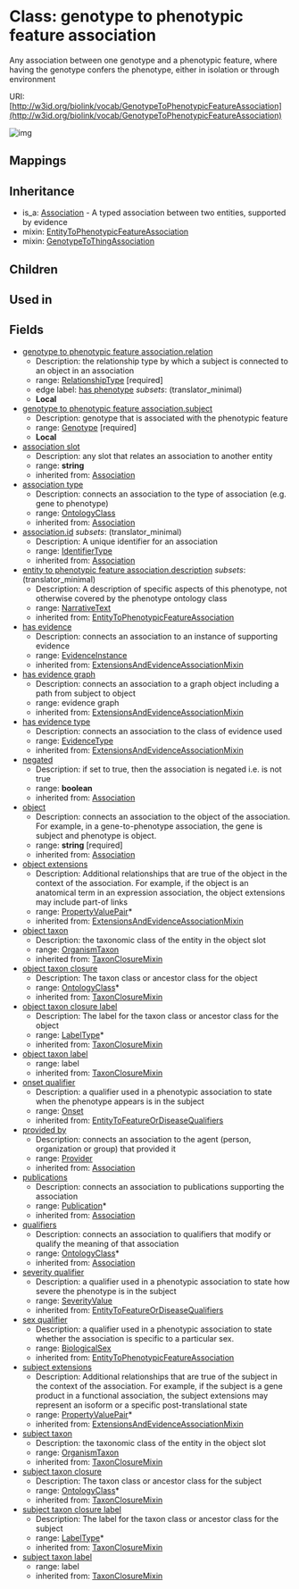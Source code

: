 # Class: genotype to phenotypic feature association


Any association between one genotype and a phenotypic feature, where having the genotype confers the phenotype, either in isolation or through environment

URI: [http://w3id.org/biolink/vocab/GenotypeToPhenotypicFeatureAssociation](http://w3id.org/biolink/vocab/GenotypeToPhenotypicFeatureAssociation)

![img](http://yuml.me/diagram/nofunky;dir:TB/class/\[GenotypeToPhenotypicFeatureAssociation|subject_taxon_closure_label(i):label_type%20*;object_taxon_closure_label(i):label_type%20*;has_evidence(i):evidence_instance%20%3F;id(i):identifier_type%20%3F;negated(i):boolean%20%3F;association_slot(i):string%20%3F;description(i):narrative_text%20%3F]-%20object(i)>\[PhenotypicFeature],%20\[GenotypeToPhenotypicFeatureAssociation]-%20sex%20qualifier(i)%20%3F>\[BiologicalSex],%20\[GenotypeToPhenotypicFeatureAssociation]-%20onset%20qualifier(i)%20%3F>\[Onset],%20\[GenotypeToPhenotypicFeatureAssociation]-%20severity%20qualifier(i)%20%3F>\[SeverityValue],%20\[GenotypeToPhenotypicFeatureAssociation]-%20provided%20by(i)%20%3F>\[Provider],%20\[GenotypeToPhenotypicFeatureAssociation]-%20publications(i)%20*>\[Publication],%20\[GenotypeToPhenotypicFeatureAssociation]-%20qualifiers(i)%20*>\[OntologyClass],%20\[GenotypeToPhenotypicFeatureAssociation]-%20association%20type(i)%20%3F>\[OntologyClass],%20\[GenotypeToPhenotypicFeatureAssociation]-%20has%20evidence%20type(i)%20%3F>\[EvidenceType],%20\[GenotypeToPhenotypicFeatureAssociation]-%20object%20extensions(i)%20*>\[PropertyValuePair],%20\[GenotypeToPhenotypicFeatureAssociation]-%20subject%20extensions(i)%20*>\[PropertyValuePair],%20\[GenotypeToPhenotypicFeatureAssociation]-%20object%20taxon%20closure(i)%20*>\[OntologyClass],%20\[GenotypeToPhenotypicFeatureAssociation]-%20object%20taxon(i)%20%3F>\[OrganismTaxon],%20\[GenotypeToPhenotypicFeatureAssociation]-%20subject%20taxon%20closure(i)%20*>\[OntologyClass],%20\[GenotypeToPhenotypicFeatureAssociation]-%20subject%20taxon(i)%20%3F>\[OrganismTaxon],%20\[GenotypeToPhenotypicFeatureAssociation]-%20subject>\[Genotype],%20\[GenotypeToPhenotypicFeatureAssociation]-%20relation>\[RelationshipType],%20\[GenotypeToPhenotypicFeatureAssociation]uses%20-.->\[EntityToPhenotypicFeatureAssociation],%20\[GenotypeToPhenotypicFeatureAssociation]uses%20-.->\[GenotypeToThingAssociation],%20\[Association]^-\[GenotypeToPhenotypicFeatureAssociation])
## Mappings

## Inheritance

 *  is_a: [Association](Association.md) - A typed association between two entities, supported by evidence
 *  mixin: [EntityToPhenotypicFeatureAssociation](EntityToPhenotypicFeatureAssociation.md)
 *  mixin: [GenotypeToThingAssociation](GenotypeToThingAssociation.md)
## Children

## Used in

## Fields

 * [genotype to phenotypic feature association.relation](genotype_to_phenotypic_feature_association_relation.md)
    * Description: the relationship type by which a subject is connected to an object in an association
    * range: [RelationshipType](RelationshipType.md) [required]
    * edge label: [has phenotype](has_phenotype.md) *subsets*: (translator_minimal)
    * __Local__
 * [genotype to phenotypic feature association.subject](genotype_to_phenotypic_feature_association_subject.md)
    * Description: genotype that is associated with the phenotypic feature
    * range: [Genotype](Genotype.md) [required]
    * __Local__
 * [association slot](association_slot.md)
    * Description: any slot that relates an association to another entity
    * range: **string**
    * inherited from: [Association](Association.md)
 * [association type](association_type.md)
    * Description: connects an association to the type of association (e.g. gene to phenotype)
    * range: [OntologyClass](OntologyClass.md)
    * inherited from: [Association](Association.md)
 * [association.id](association_id.md) *subsets*: (translator_minimal)
    * Description: A unique identifier for an association
    * range: [IdentifierType](IdentifierType.md)
    * inherited from: [Association](Association.md)
 * [entity to phenotypic feature association.description](entity_to_phenotypic_feature_association_description.md) *subsets*: (translator_minimal)
    * Description: A description of specific aspects of this phenotype, not otherwise covered by the phenotype ontology class
    * range: [NarrativeText](NarrativeText.md)
    * inherited from: [EntityToPhenotypicFeatureAssociation](EntityToPhenotypicFeatureAssociation.md)
 * [has evidence](has_evidence.md)
    * Description: connects an association to an instance of supporting evidence
    * range: [EvidenceInstance](EvidenceInstance.md)
    * inherited from: [ExtensionsAndEvidenceAssociationMixin](ExtensionsAndEvidenceAssociationMixin.md)
 * [has evidence graph](has_evidence_graph.md)
    * Description: connects an association to a graph object including a path from subject to object
    * range: evidence graph
    * inherited from: [ExtensionsAndEvidenceAssociationMixin](ExtensionsAndEvidenceAssociationMixin.md)
 * [has evidence type](has_evidence_type.md)
    * Description: connects an association to the class of evidence used
    * range: [EvidenceType](EvidenceType.md)
    * inherited from: [ExtensionsAndEvidenceAssociationMixin](ExtensionsAndEvidenceAssociationMixin.md)
 * [negated](negated.md)
    * Description: if set to true, then the association is negated i.e. is not true
    * range: **boolean**
    * inherited from: [Association](Association.md)
 * [object](object.md)
    * Description: connects an association to the object of the association. For example, in a gene-to-phenotype association, the gene is subject and phenotype is object.
    * range: **string** [required]
    * inherited from: [Association](Association.md)
 * [object extensions](object_extensions.md)
    * Description: Additional relationships that are true of the object in the context of the association. For example, if the object is an anatomical term in an expression association, the object extensions may include part-of links
    * range: [PropertyValuePair](PropertyValuePair.md)*
    * inherited from: [ExtensionsAndEvidenceAssociationMixin](ExtensionsAndEvidenceAssociationMixin.md)
 * [object taxon](object_taxon.md)
    * Description: the taxonomic class of the entity in the object slot
    * range: [OrganismTaxon](OrganismTaxon.md)
    * inherited from: [TaxonClosureMixin](TaxonClosureMixin.md)
 * [object taxon closure](object_taxon_closure.md)
    * Description: The taxon class or ancestor class for the object
    * range: [OntologyClass](OntologyClass.md)*
    * inherited from: [TaxonClosureMixin](TaxonClosureMixin.md)
 * [object taxon closure label](object_taxon_closure_label.md)
    * Description: The label for the taxon class or ancestor class for the object
    * range: [LabelType](LabelType.md)*
    * inherited from: [TaxonClosureMixin](TaxonClosureMixin.md)
 * [object taxon label](object_taxon_label.md)
    * range: label
    * inherited from: [TaxonClosureMixin](TaxonClosureMixin.md)
 * [onset qualifier](onset_qualifier.md)
    * Description: a qualifier used in a phenotypic association to state when the phenotype appears is in the subject
    * range: [Onset](Onset.md)
    * inherited from: [EntityToFeatureOrDiseaseQualifiers](EntityToFeatureOrDiseaseQualifiers.md)
 * [provided by](provided_by.md)
    * Description: connects an association to the agent (person, organization or group) that provided it
    * range: [Provider](Provider.md)
    * inherited from: [Association](Association.md)
 * [publications](publications.md)
    * Description: connects an association to publications supporting the association
    * range: [Publication](Publication.md)*
    * inherited from: [Association](Association.md)
 * [qualifiers](qualifiers.md)
    * Description: connects an association to qualifiers that modify or qualify the meaning of that association
    * range: [OntologyClass](OntologyClass.md)*
    * inherited from: [Association](Association.md)
 * [severity qualifier](severity_qualifier.md)
    * Description: a qualifier used in a phenotypic association to state how severe the phenotype is in the subject
    * range: [SeverityValue](SeverityValue.md)
    * inherited from: [EntityToFeatureOrDiseaseQualifiers](EntityToFeatureOrDiseaseQualifiers.md)
 * [sex qualifier](sex_qualifier.md)
    * Description: a qualifier used in a phenotypic association to state whether the association is specific to a particular sex.
    * range: [BiologicalSex](BiologicalSex.md)
    * inherited from: [EntityToPhenotypicFeatureAssociation](EntityToPhenotypicFeatureAssociation.md)
 * [subject extensions](subject_extensions.md)
    * Description: Additional relationships that are true of the subject in the context of the association. For example, if the subject is a gene product in a functional association, the subject extensions may represent  an isoform or a specific post-translational state
    * range: [PropertyValuePair](PropertyValuePair.md)*
    * inherited from: [ExtensionsAndEvidenceAssociationMixin](ExtensionsAndEvidenceAssociationMixin.md)
 * [subject taxon](subject_taxon.md)
    * Description: the taxonomic class of the entity in the object slot
    * range: [OrganismTaxon](OrganismTaxon.md)
    * inherited from: [TaxonClosureMixin](TaxonClosureMixin.md)
 * [subject taxon closure](subject_taxon_closure.md)
    * Description: The taxon class or ancestor class for the subject
    * range: [OntologyClass](OntologyClass.md)*
    * inherited from: [TaxonClosureMixin](TaxonClosureMixin.md)
 * [subject taxon closure label](subject_taxon_closure_label.md)
    * Description: The label for the taxon class or ancestor class for the subject
    * range: [LabelType](LabelType.md)*
    * inherited from: [TaxonClosureMixin](TaxonClosureMixin.md)
 * [subject taxon label](subject_taxon_label.md)
    * range: label
    * inherited from: [TaxonClosureMixin](TaxonClosureMixin.md)
